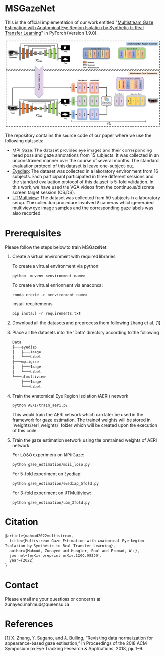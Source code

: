 # MSGazeNet
This is the official implementation of our work entitled "[Multistream Gaze Estimation with Anatomical Eye Region Isolation by Synthetic to Real Transfer Learning](https://arxiv.org/abs/2206.09256)" in PyTorch (Version 1.9.0).

![Alt text](/figures/msgazenet.png?raw=true "Optional Title") 

The repository contains the source code of our paper where we use the following datasets: 

* [MPIIGaze](https://www.mpi-inf.mpg.de/departments/computer-vision-and-machine-learning/research/gaze-based-human-computer-interaction/appearance-based-gaze-estimation-in-the-wild): The dataset provides eye images and their corresponding head pose and gaze annotations from 15 subjects. It was collected in an unconstrained manner over the course of several months. The standard evaluation protocol of this dataset is leave-one-subject-out.  
* [Eyediap](https://www.idiap.ch/en/dataset/eyediap): The dataset was collected in a laboratory environment from 16 subjects. Each participant participated in three different sessions and the standard evaluation protocol of this dataset is 5-fold validation. In this work, we have used the VGA videos from the continuous/discrete screen target session (CS/DS).  
* [UTMultiview](https://www.ut-vision.org/datasets/): The dataset was collected from 50 subjects in a laboratory setup. The collection procedure involved 8 cameras which generated multiview eye image samples and the corresponding gaze labels was also recorded. 

# Prerequisites
Please follow the steps below to train MSGazeNet:
1. Create a virtual environment with required libraries 

    To create a virtual environment via python:
    ```
    python -m venv <environment name>
    ```

    To create a virtual enrionment via anaconda:
    ```
    conda create -n <environment name>
    ```
    Install requirements
    ```
    pip install -r requirements.txt
    ```
3. Download all the datasets and preprocess them following Zhang et al. [1] 
4. Place all the datasets into the 'Data' directory according to the following 
    ```
    Data
    ├───eyediap
    │   ├───Image
    │   └───Label
    ├───mpiigaze
    │   ├───Image
    │   └───Label
    └───utmultiview
        ├───Image
        └───Label
    ```
5. Train the Anatomical Eye Region Isolation (AERI) network 
    ```
    python AERI/train_aeri.py
    ```
    This would train the AERI network which can later be used in the framework for gaze estimation. The trained weights will be stored in 'weights/aeri_weights/' folder which will be created upon the execution of this code.
6. Train the gaze estimation network using the pretrained weights of AERI network 

    For LOSO experiment on MPIIGaze:
    ```
    python gaze_estimation/mpii_loso.py
    ```
    For 5-fold experiment on Eyediap:
    ```
    python gaze_estimation/eyediap_5fold.py
    ```
    For 3-fold experiment on UTMultiview:
    ```
    python gaze_estimation/utm_3fold.py
    ```
# Citation
```
@article{mahmud2022multistream,
  title={Multistream Gaze Estimation with Anatomical Eye Region Isolation by Synthetic to Real Transfer Learning},
  author={Mahmud, Zunayed and Hungler, Paul and Etemad, Ali},
  journal={arXiv preprint arXiv:2206.09256},
  year={2022}
}
```
# Contact 
Please email me your questions or concerns at zunayed.mahmud@queensu.ca
# References   
[1] X. Zhang, Y. Sugano, and A. Bulling, “Revisiting data normalization
for appearance-based gaze estimation,” in Proceedings of the 2018 ACM
Symposium on Eye Tracking Research & Applications, 2018, pp. 1–9.
